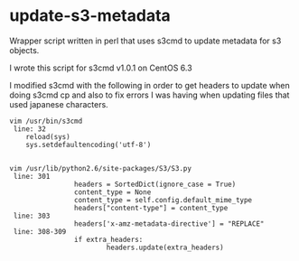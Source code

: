 update-s3-metadata
==================

Wrapper script written in perl that uses s3cmd to update metadata for s3 objects.

I wrote this script for s3cmd v1.0.1 on CentOS 6.3

I modified s3cmd with the following in order to get headers to update when doing s3cmd cp and also to fix errors I was having when updating files that used japanese characters.


    vim /usr/bin/s3cmd
     line: 32
        reload(sys)
        sys.setdefaultencoding('utf-8')
        
        
    vim /usr/lib/python2.6/site-packages/S3/S3.py
     line: 301
                    headers = SortedDict(ignore_case = True)
                    content_type = None
                    content_type = self.config.default_mime_type
                    headers["content-type"] = content_type
     line: 303
                    headers['x-amz-metadata-directive'] = "REPLACE" 
     line: 308-309
                    if extra_headers:
                            headers.update(extra_headers)

